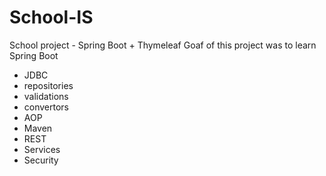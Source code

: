# School-IS
School project - Spring Boot + Thymeleaf
Goaf of this project was to learn Spring Boot
- JDBC
- repositories
- validations
- convertors
- AOP
- Maven
- REST
- Services
- Security
